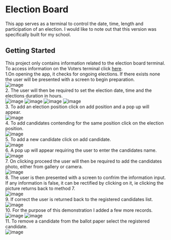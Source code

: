 # Election Board
This app serves as a terminal to control the date, time, length and participation of an election. I would like to note out that this version was specifically built for my school.

## Getting Started
This project only contains information related to the election board terminal. To access information on the Voters terminal click [here](https://github.com/nenecorporates/Vote).  
1.On opening the app, it checks for ongoing elections. If there exists none the user will be presented with a screen to begin preparation.  
![image](https://drive.google.com/uc?export=view&id=1wKvzF0tYyT96gOyf9rdRKJo0gfRfWUHq)  
2. The user will then be required to set the election date, time and the elections duration in hours.  
![image](https://drive.google.com/uc?export=view&id=1pgkqq7FNLqhZdk7F2uLFxC3aVXddEcCm)
![image](https://drive.google.com/uc?export=view&id=1VlWqifntDn9n_Kk604D7RhPq01XhB5UJ)
![image](https://drive.google.com/uc?export=view&id=1lPwKyt41z-hMPpZ7l0J5crZPg5OKUaFG)
![image](https://drive.google.com/uc?export=view&id=14NFiR7F_VTwGUCx8qDgtWpLcWWkNsGwE)  
3. To add an election position click on add position and a pop up will appear.  
![image](https://drive.google.com/uc?export=view&id=11dwxlcqQ-fddhtj2mqcvSRPIpSXSwB6_)  
4. To add candidates contending for the same position click on the election position.   
![image](https://drive.google.com/uc?export=view&id=1lsfbSnu4gd4x5SyrQw9tnSfbx1wlvbHO)  
5. To add a new candidate click on add candidate.  
![image](https://drive.google.com/uc?export=view&id=1dw3Mhemse_zU4XnHQ1NbeHoLxExVVdvm)  
6. A pop up will appear requiring the user to enter the candidates name.  
![image](https://drive.google.com/uc?export=view&id=1cah3wHuNR69_4GVvW8Xd3Mqe7bxBB2qG)  
7. On clicking proceed the user will then be required to add the candidates photo, either from gallery or camera.  
![image](https://drive.google.com/uc?export=view&id=1FGdmIMe0Fk8SweY4B3UEIbNJtQfZ8g1A)  
8. The user is then presented with a screen to confrim the information input. If any information is false, it can be rectified by clicking on it, ie clicking the picture returns back to method 7.  
![image](https://drive.google.com/uc?export=view&id=1VxSTjpPKD3_W9sqGuVzCZUjbL7W8oJbV)  
9. If correct the user is returned back to the registered candidates list.  
![image](https://drive.google.com/uc?export=view&id=1SZLpuxDf1NPCNeceLO-Bbc6oTnQK1b1r)  
10. For the purpose of this demonstration I added a few more records.  
![image](https://drive.google.com/uc?export=view&id=1s8tIlVIhzxONmXhJ9VMv6wy3rvO00IDu)
![image](https://drive.google.com/uc?export=view&id=12qocvbimXhRZjCI4hb-EPvzYr33v_y7u)  
11. To remove a candidate from the ballot paper select the registered candidate.  
![image](https://drive.google.com/uc?export=view&id=1MQDmXSnrx7g9HDAjbGg_o-ScS8c8vzQG)  

